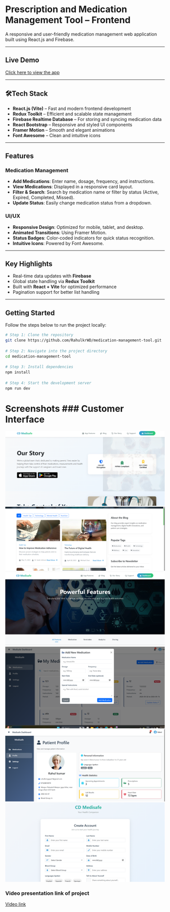 # Prescription and Medication Management Tool – Frontend

A responsive and user-friendly medication management web application built using React.js and Firebase.

---

##  Live Demo

[Click here to view the app](https://medication-management-tool.vercel.app/)

---

## 🛠Tech Stack

- **React.js (Vite)** – Fast and modern frontend development
- **Redux Toolkit** – Efficient and scalable state management
- **Firebase Realtime Database** – For storing and syncing medication data
- **React Bootstrap** – Responsive and styled UI components
- **Framer Motion** – Smooth and elegant animations
- **Font Awesome** – Clean and intuitive icons

---

## Features

### Medication Management

- **Add Medications**: Enter name, dosage, frequency, and instructions.
- **View Medications**: Displayed in a responsive card layout.
- **Filter & Search**: Search by medication name or filter by status (Active, Expired, Completed, Missed).
- **Update Status**: Easily change medication status from a dropdown.

### UI/UX

- **Responsive Design**: Optimized for mobile, tablet, and desktop.
- **Animated Transitions**: Using Framer Motion.
- **Status Badges**: Color-coded indicators for quick status recognition.
- **Intuitive Icons**: Powered by Font Awesome.

---

## Key Highlights

- Real-time data updates with **Firebase**
- Global state handling via **Redux Toolkit**
- Built with **React + Vite** for optimized performance
- Pagination support for better list handling

---

## Getting Started

Follow the steps below to run the project locally:

```bash
# Step 1: Clone the repository
git clone https://github.com/RahulkrWD/medication-management-tool.git

# Step 2: Navigate into the project directory
cd medication-management-tool

# Step 3: Install dependencies
npm install

# Step 4: Start the development server
npm run dev
```

# Screenshots ### Customer Interface

![home page](./screenshoot/home.png)
![Blog page](./screenshoot/blog.png)
![eatures page](./screenshoot/feature.png)
![Medication page](./screenshoot/medication.png)
![Profile page](./screenshoot/profile.png)
![Signup page](./screenshoot/signup.png)

### Video presentation link of project

[Video link](https://drive.google.com/file/d/1GCtE7FKHGDnRFXuBqNvQdE5MdPkIrPB_/view?usp=sharing)
